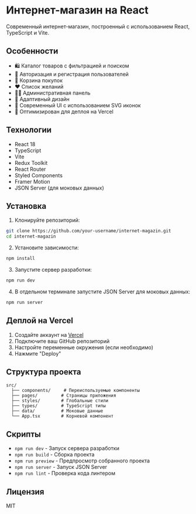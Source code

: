 # Интернет-магазин на React

Современный интернет-магазин, построенный с использованием React, TypeScript и Vite.

## Особенности

- 🛍️ Каталог товаров с фильтрацией и поиском
- 👤 Авторизация и регистрация пользователей
- 🛒 Корзина покупок
- ❤️ Список желаний
- 👨‍💼 Административная панель
- 📱 Адаптивный дизайн
- 🎨 Современный UI с использованием SVG иконок
- 🚀 Оптимизирован для деплоя на Vercel

## Технологии

- React 18
- TypeScript
- Vite
- Redux Toolkit
- React Router
- Styled Components
- Framer Motion
- JSON Server (для моковых данных)

## Установка

1. Клонируйте репозиторий:
```bash
git clone https://github.com/your-username/internet-magazin.git
cd internet-magazin
```

2. Установите зависимости:
```bash
npm install
```

3. Запустите сервер разработки:
```bash
npm run dev
```

4. В отдельном терминале запустите JSON Server для моковых данных:
```bash
npm run server
```

## Деплой на Vercel

1. Создайте аккаунт на [Vercel](https://vercel.com)
2. Подключите ваш GitHub репозиторий
3. Настройте переменные окружения (если необходимо)
4. Нажмите "Deploy"

## Структура проекта

```
src/
  ├── components/     # Переиспользуемые компоненты
  ├── pages/         # Страницы приложения
  ├── styles/        # Глобальные стили
  ├── types/         # TypeScript типы
  ├── data/          # Моковые данные
  └── App.tsx        # Корневой компонент
```

## Скрипты

- `npm run dev` - Запуск сервера разработки
- `npm run build` - Сборка проекта
- `npm run preview` - Предпросмотр собранного проекта
- `npm run server` - Запуск JSON Server
- `npm run lint` - Проверка кода линтером

## Лицензия

MIT
